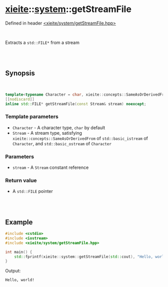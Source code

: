 # [xieite](../xieite.md)::[system](../system.md)::getStreamFile
Defined in header [<xieite/system/getStreamFile.hpp>](../../include/xieite/system/getStreamFile.hpp)

<br/>

Extracts a `std::FILE*` from a stream

<br/><br/>

## Synopsis

<br/>

```cpp
template<typename Character = char, xieite::concepts::SameAsOrDerivedFrom<std::basic_istream<Character>, std::basic_ostream<Character>> Stream>
[[nodiscard]]
inline std::FILE* getStreamFile(const Stream& stream) noexcept;
```
### Template parameters
- `Character` - A character type, `char` by default
- `Stream` - A stream type, satisfying `xieite::concepts::SameAsOrDerivedFrom` of `std::basic_istream` of `Character`, and `std::basic_ostream` of `Character`
### Parameters
- `stream` - A `Stream` constant reference
### Return value
- A `std::FILE` pointer

<br/><br/>

## Example
```cpp
#include <cstdio>
#include <iostream>
#include <xieite/system/getStreamFile.hpp>

int main() {
	std::fprintf(xieite::system::getStreamFile(std::cout), "Hello, world!\n");
}
```
Output:
```
Hello, world!
```
